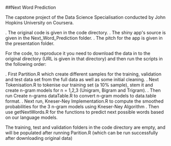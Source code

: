 ##Next Word Prediction

The capstone project of the Data Science Specialisation conducted by John Hopkins University on Coursera.

. The original code is given in the code directory.
. The shiny app's source is given in the Next_Word_Prediction folder.
. The pitch for the app is given in the presentation folder.

For the code, to reproduce it you need to download the data in to the original directory (URL is given in that directory) and then run the scripts in the following order:

. First Partition.R which create different samples for the training, validation and test data set from the full data as well as some initial cleaning.
. Next Tokenisation.R to tokenise our training set (a 10% sample), stem it and create n-gram models for n = 1,2,3 (Unigram, Bigram and Trigram).
. Then run Create n-grams dataTable.R to convert n-gram models to data.table format.
. Next run, Kneser-Ney Implementation.R to compute the smoothed probabilities for the 3 n-gram models using Kneser-Ney Algorithm
. Then use getNextWords.R for the functions to predict next possible words based on our language models.

The training, test and validation folders in the code directory are empty, and will be populated after running Parition.R (which can be run successfully after downloading original data)
